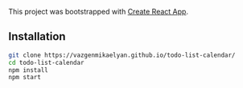  This project was bootstrapped with [Create React App](https://github.com/facebook/create-react-app).

 ## Installation
 
```bash
git clone https://vazgenmikaelyan.github.io/todo-list-calendar/
cd todo-list-calendar
npm install
npm start
```
 